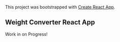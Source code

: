 This project was bootstrapped with [Create React App](https://github.com/facebook/create-react-app).

## Weight Converter React App

Work in on Progress!
